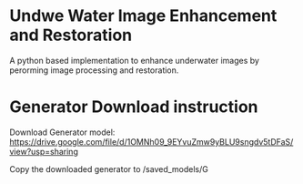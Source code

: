 # Undwe Water Image Enhancement and Restoration
 A python based implementation to enhance underwater images by perorming image processing and restoration.

# Generator Download instruction
 Download Generator model: https://drive.google.com/file/d/1OMNh09_9EYvuZmw9yBLU9sngdv5tDFaS/view?usp=sharing

 Copy the downloaded generator to /saved_models/G
